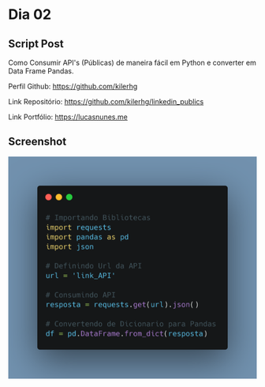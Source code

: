 # Dia 02

## Script Post

Como Consumir API's (Públicas) de maneira fácil em Python e converter em Data Frame Pandas.


Perfil Github: https://github.com/kilerhg

Link Repositório: https://github.com/kilerhg/linkedin_publics

Link Portfólio: https://lucasnunes.me


## Screenshot

![foto](./kilerhg.png)
